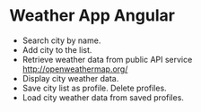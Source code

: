 # Weather App Angular

* Search city by name.
* Add city to the list.
* Retrieve weather data from public API service http://openweathermap.org/
* Display city weather data.
* Save city list as profile. Delete profiles.
* Load city weather data from saved profiles.

